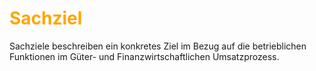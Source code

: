 # <font color = "orange">Sachziel</font>
Sachziele beschreiben ein konkretes Ziel im Bezug auf die betrieblichen Funktionen im Güter- und Finanzwirtschaftlichen Umsatzprozess.